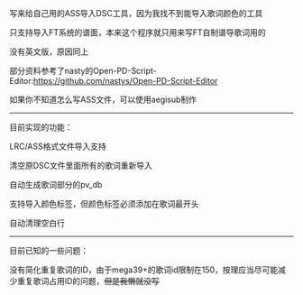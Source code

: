 写来给自己用的ASS导入DSC工具，因为我找不到能导入歌词颜色的工具

只支持导入FT系统的谱面，本来这个程序就只用来写FT自制谱导歌词用的

没有英文版，原因同上

部分资料参考了nasty的Open-PD-Script-Editor:https://github.com/nastys/Open-PD-Script-Editor

如果你不知道怎么写ASS文件，可以使用aegisub制作

------------------------------------------

目前实现的功能：

LRC/ASS格式文件导入支持

清空原DSC文件里面所有的歌词重新导入

自动生成歌词部分的pv_db

支持导入颜色标签，但颜色标签必须添加在歌词最开头

自动清理空白行

------------------------------------------

目前已知的一些问题：

没有简化重复歌词的ID，由于mega39+的歌词id限制在150，按理应当尽可能减少重复歌词占用ID的问题，~~但是我懒就没写~~


